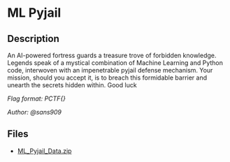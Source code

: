 # ML Pyjail

## Description

An AI-powered fortress guards a treasure trove of forbidden knowledge. Legends speak of a mystical combination of Machine Learning and Python code, interwoven with an impenetrable pyjail defense mechanism. Your mission, should you accept it, is to breach this formidable barrier and unearth the secrets hidden within. Good luck

*Flag format: PCTF{}*

*Author: @sans909*

## Files

* [ML_Pyjail_Data.zip](files/ML_Pyjail_Data.zip)

